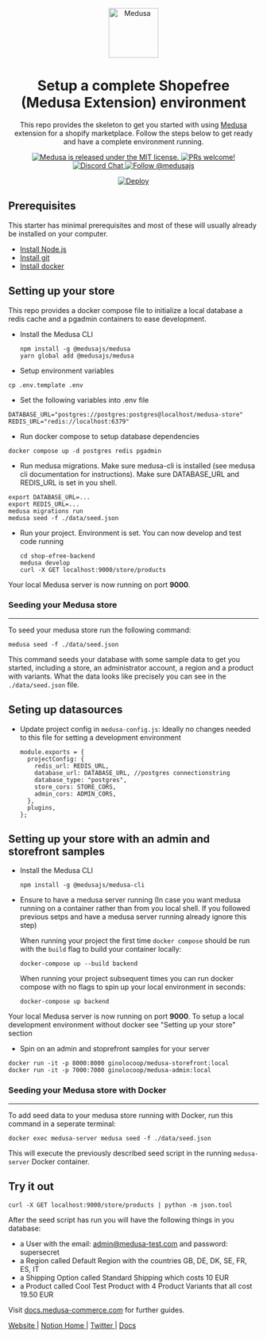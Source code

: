 <p align="center">
  <a href="https://www.medusa-commerce.com">
    <img alt="Medusa" src="https://i.imgur.com/USubGVY.png" width="100" />
  </a>
</p>
<h1 align="center">
  Setup a complete Shopefree (Medusa Extension) environment
</h1>
<p align="center">
This repo provides the skeleton to get you started with using <a href="https://github.com/medusajs/medusa">Medusa</a> extension for a shopify marketplace. Follow the steps below to get ready and have a complete environment running.
</p>
<p align="center">
  <a href="https://github.com/medusajs/medusa/blob/master/LICENSE">
    <img src="https://img.shields.io/badge/license-MIT-blue.svg" alt="Medusa is released under the MIT license." />
  </a>
  <a href="https://github.com/medusajs/medusa/blob/master/CONTRIBUTING.md">
    <img src="https://img.shields.io/badge/PRs-welcome-brightgreen.svg?style=flat" alt="PRs welcome!" />
  </a>
  <a href="https://discord.gg/xpCwq3Kfn8">
    <img src="https://img.shields.io/badge/chat-on%20discord-7289DA.svg" alt="Discord Chat" />
  </a>
  <a href="https://twitter.com/intent/follow?screen_name=medusajs">
    <img src="https://img.shields.io/twitter/follow/medusajs.svg?label=Follow%20@medusajs" alt="Follow @medusajs" />
  </a>
  <p align="center">
    <a href="https://heroku.com/deploy?template=https://github.com/medusajs/medusa-starter-default/tree/feat/deploy-heroku">
      <img src="https://www.herokucdn.com/deploy/button.svg" alt="Deploy">
    </a>
  </p>
</p>

## Prerequisites

This starter has minimal prerequisites and most of these will usually already be installed on your computer.

- [Install Node.js](https://nodejs.org/en/download/)
- [Install git](https://git-scm.com/book/en/v2/Getting-Started-Installing-Git)
- [Install docker](http://docker.io)

## Setting up your store
This repo provides a docker compose file to initialize a local database a redis cache and a pgadmin containers to ease development.

- Install the Medusa CLI
  ```
  npm install -g @medusajs/medusa
  yarn global add @medusajs/medusa
  ```
 - Setup environment variables
  ```
  cp .env.template .env
  ```
 - Set the following variables into .env file
  ```
  DATABASE_URL="postgres://postgres:postgres@localhost/medusa-store" 
  REDIS_URL="redis://localhost:6379"
  ```
 - Run docker compose to setup database dependencies
  ```
  docker compose up -d postgres redis pgadmin
  ```
 - Run medusa migrations. Make sure medusa-cli is installed (see medusa cli documentation for instructions). Make sure DATABASE_URL and REDIS_URL is set in you shell.
  ```
  export DATABASE_URL=...
  export REDIS_URL=...
  medusa migrations run
  medusa seed -f ./data/seed.json
  ```
- Run your project. Environment is set. You can now develop and test code running 
  ```
  cd shop-efree-backend
  medusa develop
  curl -X GET localhost:9000/store/products
  ```

Your local Medusa server is now running on port **9000**.

### Seeding your Medusa store

---

To seed your medusa store run the following command:

```
medusa seed -f ./data/seed.json
```

This command seeds your database with some sample data to get you started, including a store, an administrator account, a region and a product with variants. What the data looks like precisely you can see in the `./data/seed.json` file.

## Seting up datasources
- Update project config in `medusa-config.js`:
  Ideally no changes needed to this file for setting a development environment
  ```
  module.exports = {
    projectConfig: {
      redis_url: REDIS_URL,
      database_url: DATABASE_URL, //postgres connectionstring
      database_type: "postgres",
      store_cors: STORE_CORS,
      admin_cors: ADMIN_CORS,
    },
    plugins,
  };
  ```
## Setting up your store with an admin and storefront samples
- Install the Medusa CLI
  ```
  npm install -g @medusajs/medusa-cli
  ```

- Ensure to have a medusa server running (In case you want medusa running on a container rather than from you local shell. If you followed previous setps and have a medusa server running already ignore this step)

  When running your project the first time `docker compose` should be run with the `build` flag to build your container locally:

  ```
  docker-compose up --build backend
  ```

  When running your project subsequent times you can run docker compose with no flags to spin up your local environment in seconds:

  ```
  docker-compose up backend
  ```

Your local Medusa server is now running on port **9000**.
To setup a local development environment without docker see "Setting up your store" section
 
 - Spin on an admin and stoprefront samples for your server
  ```
  docker run -it -p 8000:8000 ginolocoop/medusa-storefront:local
  docker run -it -p 7000:7000 ginolocoop/medusa-admin:local
  ```

### Seeding your Medusa store with Docker

---

To add seed data to your medusa store running with Docker, run this command in a seperate terminal:

```
docker exec medusa-server medusa seed -f ./data/seed.json
```

This will execute the previously described seed script in the running `medusa-server` Docker container.

## Try it out

```
curl -X GET localhost:9000/store/products | python -m json.tool
```

After the seed script has run you will have the following things in you database:

- a User with the email: admin@medusa-test.com and password: supersecret
- a Region called Default Region with the countries GB, DE, DK, SE, FR, ES, IT
- a Shipping Option called Standard Shipping which costs 10 EUR
- a Product called Cool Test Product with 4 Product Variants that all cost 19.50 EUR

Visit [docs.medusa-commerce.com](https://docs.medusa-commerce.com) for further guides.

<p>
  <a href="https://www.medusa-commerce.com">
    Website
  </a> 
  |
  <a href="https://medusajs.notion.site/medusajs/Medusa-Home-3485f8605d834a07949b17d1a9f7eafd">
    Notion Home
  </a>
  |
  <a href="https://twitter.com/intent/follow?screen_name=medusajs">
    Twitter
  </a>
  |
  <a href="https://docs.medusa-commerce.com">
    Docs
  </a>
</p>
